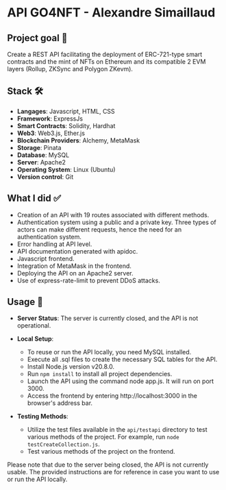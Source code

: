 # API GO4NFT - Alexandre Simaillaud

## Project goal 🎯

Create a REST API facilitating the deployment of ERC-721-type smart contracts and the mint of NFTs on Ethereum and its compatible 2 EVM layers (Rollup, ZKSync and Polygon ZKevm).

## Stack 🛠️

- **Langages**: Javascript, HTML, CSS
- **Framework**: ExpressJs
- **Smart Contracts**: Solidity, Hardhat
- **Web3**: Web3.js, Ether.js
- **Blockchain Providers**: Alchemy, MetaMask
- **Storage**: Pinata
- **Database**: MySQL
- **Server**: Apache2
- **Operating System**: Linux (Ubuntu)
- **Version control**: Git


## What I did ✅

- Creation of an API with 19 routes associated with different methods.
- Authentication system using a public and a private key. Three types of actors can make different requests, hence the need for an authentication system.
- Error handling at API level.
- API documentation generated with apidoc.
- Javascript frontend.
- Integration of MetaMask in the frontend.
- Deploying the API on an Apache2 server.
- Use of express-rate-limit to prevent DDoS attacks.

## Usage 🚦

- **Server Status**: The server is currently closed, and the API is not operational.

- **Local Setup**:
  - To reuse or run the API locally, you need MySQL installed.
  - Execute all .sql files to create the necessary SQL tables for the API.
  - Install Node.js version v20.8.0.
  - Run `npm install` to install all project dependencies.
  - Launch the API using the command node app.js. It will run on port 3000.
  - Access the frontend by entering http://localhost:3000 in the browser's address bar.

- **Testing Methods**:
  - Utilize the test files available in the `api/testapi` directory to test various methods of the project. For example, run `node testCreateCollection.js`.
  - Test various methods of the project on the frontend.


Please note that due to the server being closed, the API is not currently usable. The provided instructions are for reference in case you want to use or run the API locally.
